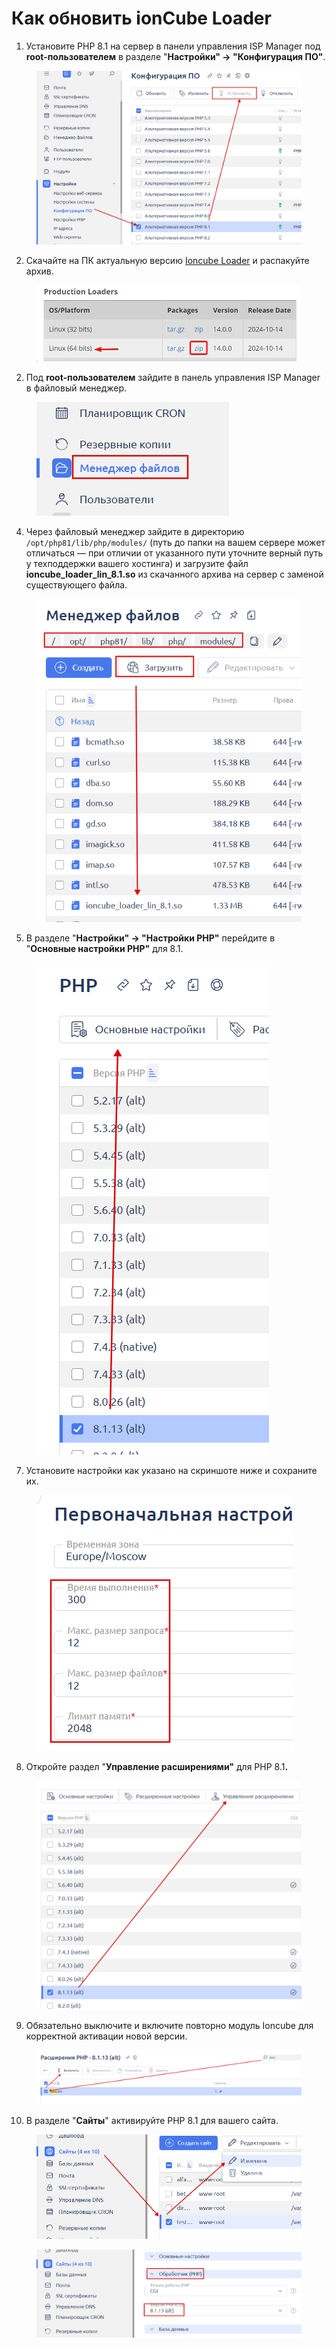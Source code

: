 # Как обновить ionCube Loader

1. Установите PHP 8.1 на сервер в панели управления ISP Manager под **root-пользователем** в разделе "**Настройки" -> "Конфигурация ПО"**.&#x20;

<figure><img src="../../../../.gitbook/assets/Clip2net_2023-04-02_20_22_13.png" alt=""><figcaption></figcaption></figure>

2. Скачайте на ПК актуальную версию [Ioncube Loader](https://www.ioncube.com/loaders.php) и распакуйте архив.

<figure><img src="../../../../.gitbook/assets/image (2008).png" alt="" width="563"><figcaption></figcaption></figure>

2. Под **root-пользователем** зайдите в панель управления ISP Manager в файловый менеджер.

<figure><img src="../../../../.gitbook/assets/Clip2net_2023-04-01_22_06_12.png" alt=""><figcaption></figcaption></figure>

4. Через файловый менеджер зайдите в директорию `/opt/php81/lib/php/modules/` (путь до папки на вашем сервере может отличаться — при отличии от указанного пути уточните верный путь у техподдержки вашего хостинга) и загрузите файл **ioncube\_loader\_lin\_8.1.so** из скачанного архива на сервер с заменой существующего файла.

<figure><img src="../../../../.gitbook/assets/Clip2net_2023-04-02_20_18_28.png" alt=""><figcaption></figcaption></figure>

5. В разделе "**Настройки" -> "Настройки PHP"** перейдите в "**Основные настройки PHP"** для 8.1.

<figure><img src="../../../../.gitbook/assets/Clip2net_2023-04-02_20_27_58.png" alt=""><figcaption></figcaption></figure>

7. Установите настройки как указано на скриншоте ниже и сохраните их.

<figure><img src="../../../../.gitbook/assets/Clip2net_2023-04-02_20_28_32 (1).png" alt=""><figcaption></figcaption></figure>

8. Откройте раздел "**Управление расширениями"** для PHP 8.&#x31;**.**

<figure><img src="../../../../.gitbook/assets/Clip2net_2023-04-02_20_31_07.png" alt=""><figcaption></figcaption></figure>

9. Обязательно выключите и включите повторно модуль Ioncube для корректной активации новой версии.

<figure><img src="../../../../.gitbook/assets/Clip2net_2023-04-02_20_31_54.png" alt=""><figcaption></figcaption></figure>

10. В разделе "**Сайты**" активируйте PHP 8.1 для вашего сайта.

<figure><img src="../../../../.gitbook/assets/Clip2net_2023-04-02_20_39_14.png" alt=""><figcaption></figcaption></figure>

<figure><img src="../../../../.gitbook/assets/Clip2net_2023-04-02_20_39_43.png" alt=""><figcaption></figcaption></figure>

